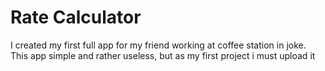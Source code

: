 # Rate Calculator

I created my first full app for my friend working at coffee station in joke. 
This app simple and rather useless, but as my first project i must upload it
